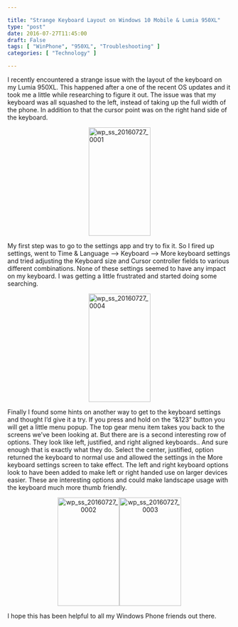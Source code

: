 ```yaml
---

title: "Strange Keyboard Layout on Windows 10 Mobile & Lumia 950XL"
type: "post"
date: 2016-07-27T11:45:00
draft: False
tags: [ "WinPhone", "950XL", "Troubleshooting" ]
categories: [ "Technology" ]

---
```


<p>I recently encountered a strange issue with the layout of the keyboard on my Lumia 950XL. This happened after a one of the recent OS updates and it took me a little while researching to figure it out. The issue was that my keyboard was all squashed to the left, instead of taking up the full width of the phone. In addition to that the cursor point was on the right hand side of the keyboard.</p>  <p><a href="/img/posts/wp_ss_20160727_0001.png"><img title="wp_ss_20160727_0001" style="border-left-width: 0px; border-right-width: 0px; background-image: none; border-bottom-width: 0px; float: none; padding-top: 0px; padding-left: 0px; margin-left: auto; display: block; padding-right: 0px; border-top-width: 0px; margin-right: auto" border="0" alt="wp_ss_20160727_0001" src="/img/posts/wp_ss_20160727_0001_thumb.png" width="139" height="244" /></a></p>  <p>My first step was to go to the settings app and try to fix it. So I fired up settings, went to Time &amp; Language –&gt; Keyboard –&gt; More keyboard settings and tried adjusting the Keyboard size and Cursor controller fields to various different combinations. None of these settings seemed to have any impact on my keyboard. I was getting a little frustrated and started doing some searching.</p>  <p><a href="/img/posts/wp_ss_20160727_0004.png"><img title="wp_ss_20160727_0004" style="border-left-width: 0px; border-right-width: 0px; background-image: none; border-bottom-width: 0px; float: none; padding-top: 0px; padding-left: 0px; margin-left: auto; display: block; padding-right: 0px; border-top-width: 0px; margin-right: auto" border="0" alt="wp_ss_20160727_0004" src="/img/posts/wp_ss_20160727_0004_thumb.png" width="139" height="244" /></a></p>  <p>Finally I found some hints on another way to get to the keyboard settings and thought I’d give it a try. If you press and hold on the “&amp;123” button you will get a little menu popup. The top gear menu item takes you back to the screens we’ve been looking at. But there are is a second interesting row of options. They look like left, justified, and right aligned keyboards.. And sure enough that is exactly what they do. Select the center, justified, option returned the keyboard to normal use and allowed the settings in the More keyboard settings screen to take effect. The left and right keyboard options look to have been added to make left or right handed use on larger devices easier. These are interesting options and could make landscape usage with the keyboard much more thumb friendly.</p>  <p align="center"><a href="/img/posts/wp_ss_20160727_0002.png"><img title="wp_ss_20160727_0002" style="border-left-width: 0px; border-right-width: 0px; background-image: none; border-bottom-width: 0px; padding-top: 0px; padding-left: 0px; display: inline; padding-right: 0px; border-top-width: 0px" border="0" alt="wp_ss_20160727_0002" src="/img/posts/wp_ss_20160727_0002_thumb.png" width="139" height="244" /></a><a href="/img/posts/wp_ss_20160727_0003.png"><img title="wp_ss_20160727_0003" style="border-left-width: 0px; border-right-width: 0px; background-image: none; border-bottom-width: 0px; padding-top: 0px; padding-left: 0px; display: inline; padding-right: 0px; border-top-width: 0px" border="0" alt="wp_ss_20160727_0003" src="/img/posts/wp_ss_20160727_0003_thumb.png" width="139" height="244" /></a></p>  <p>I hope this has been helpful to all my Windows Phone friends out there.</p>
